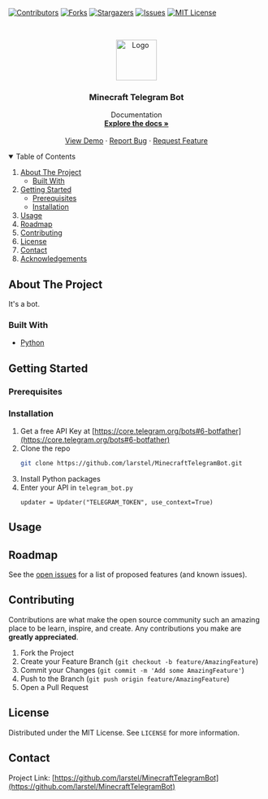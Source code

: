 <!--
*** Thanks for checking out the Best-README-Template. If you have a suggestion
*** that would make this better, please fork the repo and create a pull request
*** or simply open an issue with the tag "enhancement".
*** Thanks again! Now go create something AMAZING! :D
-->



<!-- PROJECT SHIELDS -->
<!--
*** I'm using markdown "reference style" links for readability.
*** Reference links are enclosed in brackets [ ] instead of parentheses ( ).
*** See the bottom of this document for the declaration of the reference variables
*** for contributors-url, forks-url, etc. This is an optional, concise syntax you may use.
*** https://www.markdownguide.org/basic-syntax/#reference-style-links
-->
[![Contributors][contributors-shield]][contributors-url]
[![Forks][forks-shield]][forks-url]
[![Stargazers][stars-shield]][stars-url]
[![Issues][issues-shield]][issues-url]
[![MIT License][license-shield]][license-url]


<!-- PROJECT LOGO -->
<br />
<p align="center">
  <a href="https://github.com/larstel/MinecraftTelegramBot">
    <img src="images/logo.png" alt="Logo" width="80" height="80">
  </a>

  <h3 align="center">Minecraft Telegram Bot</h3>

  <p align="center">
    Documentation
    <br />
    <a href="https://github.com/larstel/MinecraftTelegramBot"><strong>Explore the docs »</strong></a>
    <br />
    <br />
    <a href="https://github.com/larstel/MinecraftTelegramBot">View Demo</a>
    ·
    <a href="https://github.com/larstel/MinecraftTelegramBot/issues">Report Bug</a>
    ·
    <a href="https://github.com/larstel/MinecraftTelegramBot/issues">Request Feature</a>
  </p>
</p>



<!-- TABLE OF CONTENTS -->
<details open="open">
  <summary>Table of Contents</summary>
  <ol>
    <li>
      <a href="#about-the-project">About The Project</a>
      <ul>
        <li><a href="#built-with">Built With</a></li>
      </ul>
    </li>
    <li>
      <a href="#getting-started">Getting Started</a>
      <ul>
        <li><a href="#prerequisites">Prerequisites</a></li>
        <li><a href="#installation">Installation</a></li>
      </ul>
    </li>
    <li><a href="#usage">Usage</a></li>
    <li><a href="#roadmap">Roadmap</a></li>
    <li><a href="#contributing">Contributing</a></li>
    <li><a href="#license">License</a></li>
    <li><a href="#contact">Contact</a></li>
    <li><a href="#acknowledgements">Acknowledgements</a></li>
  </ol>
</details>



<!-- ABOUT THE PROJECT -->
## About The Project

It's a bot.

### Built With

* [Python](https://python.org)


<!-- GETTING STARTED -->
## Getting Started

### Prerequisites

### Installation

1. Get a free API Key at [https://core.telegram.org/bots#6-botfather](https://core.telegram.org/bots#6-botfather)
2. Clone the repo
   ```sh
   git clone https://github.com/larstel/MinecraftTelegramBot.git
   ```
3. Install Python packages
4. Enter your API in `telegram_bot.py`
   ```JS
   updater = Updater("TELEGRAM_TOKEN", use_context=True)
   ```



<!-- USAGE EXAMPLES -->
## Usage



<!-- ROADMAP -->
## Roadmap

See the [open issues](https://github.com/larstel/MinecraftTelegramBot/issues) for a list of proposed features (and known issues).



<!-- CONTRIBUTING -->
## Contributing

Contributions are what make the open source community such an amazing place to be learn, inspire, and create. Any contributions you make are **greatly appreciated**.

1. Fork the Project
2. Create your Feature Branch (`git checkout -b feature/AmazingFeature`)
3. Commit your Changes (`git commit -m 'Add some AmazingFeature'`)
4. Push to the Branch (`git push origin feature/AmazingFeature`)
5. Open a Pull Request



<!-- LICENSE -->
## License

Distributed under the MIT License. See `LICENSE` for more information.



<!-- CONTACT -->
## Contact

Project Link: [https://github.com/larstel/MinecraftTelegramBot](https://github.com/larstel/MinecraftTelegramBot)






<!-- MARKDOWN LINKS & IMAGES -->
<!-- https://www.markdownguide.org/basic-syntax/#reference-style-links -->
[contributors-shield]: https://img.shields.io/github/contributors/larstel/MinecraftTelegramBot.svg?style=for-the-badge
[contributors-url]: https://github.com/larstel/MinecraftTelegramBot/graphs/contributors
[forks-shield]: https://img.shields.io/github/forks/larstel/MinecraftTelegramBot.svg?style=for-the-badge
[forks-url]: https://github.com/larstel/MinecraftTelegramBot/network/members
[stars-shield]: https://img.shields.io/github/stars/larstel/MinecraftTelegramBot.svg?style=for-the-badge
[stars-url]: https://github.com/larstel/MinecraftTelegramBot/stargazers
[issues-shield]: https://img.shields.io/github/issues/larstel/MinecraftTelegramBot.svg?style=for-the-badge
[issues-url]: https://github.com/larstel/MinecraftTelegramBot/issues
[license-shield]: https://img.shields.io/github/license/larstel/MinecraftTelegramBot.svg?style=for-the-badge
[license-url]: https://github.com/larstel/MinecraftTelegramBot/blob/master/LICENSE.txt
